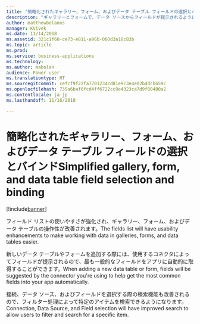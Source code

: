 ```yaml
---
title: "簡略化されたギャラリー、フォーム、およびデータ テーブル フィールドの選択とバインド"
description: "ギャラリーとフォームで、データ ソースからフィールドが提示されるようになるほか、検索とフィルター処理も改善されます。"
author: matthewbolanos
manager: KVivek
ms.date: 11/14/2018
ms.assetid: 321c1f60-ce73-e811-a96b-000d3a18c83b
ms.topic: article
ms.prod: 
ms.service: business-applications
ms.technology: 
ms.author: mabolan
audience: Power user
ms.translationtype: HT
ms.sourcegitcommit: cefcf9f22fa7701234cd81e9c3e4e02b4dcb659c
ms.openlocfilehash: 739a6baf0fcd4ff6722cc9e4323ca7d9f80400a2
ms.contentlocale: ja-jp
ms.lasthandoff: 11/16/2018

---
```

# <a name="simplified-gallery-form-and-data-table-field-selection-and-binding"></a><span data-ttu-id="adca9-103">簡略化されたギャラリー、フォーム、およびデータ テーブル フィールドの選択とバインド</span><span class="sxs-lookup"><span data-stu-id="adca9-103">Simplified gallery, form, and data table field selection and binding</span></span>


[!include[banner](../../includes/banner.md)]

<span data-ttu-id="adca9-104">フィールド リストの使いやすさが強化され、ギャラリー、フォーム、およびデータ テーブルの操作性が改善されます。</span><span class="sxs-lookup"><span data-stu-id="adca9-104">The fields list will have usability enhancements to make working with data in galleries, forms, and data tables easier.</span></span> 

<span data-ttu-id="adca9-105">新しいデータ テーブルやフォームを追加する際には、使用するコネクタによってフィールドが提示されるので、最も一般的なフィールドをアプリに自動的に取得することができます。</span><span class="sxs-lookup"><span data-stu-id="adca9-105">When adding a new data table or form, fields will be suggested by the connector you're using to help get the most common fields into your app automatically.</span></span>

<span data-ttu-id="adca9-106">接続、データ ソース、およびフィールドを選択する際の検索機能も改善されるので、フィルター処理によって特定のアイテムを検索できるようになります。</span><span class="sxs-lookup"><span data-stu-id="adca9-106">Connection, Data Source, and Field selection will have improved search to allow users to filter and search for a specific item.</span></span>

